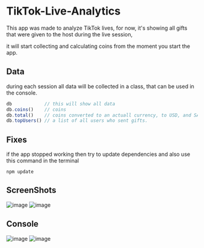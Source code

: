 # TikTok-Live-Analytics

This app was made to analyze TikTok lives, 
for now, it's showing all gifts that were given to the host during the live session, 

it will start collecting and calculating coins from the moment you start the app.

## Data
during each session all data will be collected in a class, that can be used in the console.
```js
db            // this will show all data
db.coins()    // coins
db.total()    // coins converted to an actuall currency, to USD, and SAR
db.topUsers() // a list of all users who sent gifts.
```

## Fixes
if the app stopped working then try to update dependencies and also use this command in the terminal
```
npm update
```

## ScreenShots

![image](https://user-images.githubusercontent.com/8499322/188286967-6f2d745c-0797-4cb0-90c2-a29120c20ab1.png)
![image](https://user-images.githubusercontent.com/8499322/188286945-4e6001a4-d813-4cf3-b856-26aaa08385f7.png)

## Console

![image](https://user-images.githubusercontent.com/8499322/188286124-8ba60010-2199-4a1c-aab2-66066a0efdb3.png)
![image](https://user-images.githubusercontent.com/8499322/188286141-a71bb5df-88aa-438f-8894-aa667d8cbc88.png)



